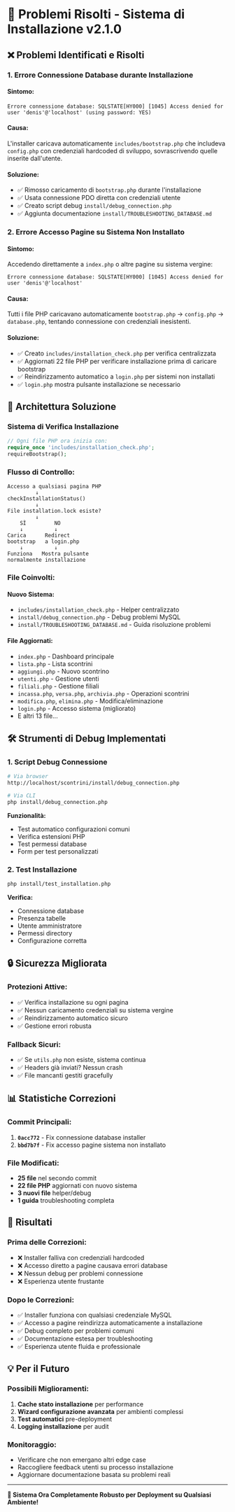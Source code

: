 # 🎯 Problemi Risolti - Sistema di Installazione v2.1.0

## ❌ Problemi Identificati e Risolti

### 1. **Errore Connessione Database durante Installazione**

#### Sintomo:
```
Errore connessione database: SQLSTATE[HY000] [1045] Access denied for user 'denis'@'localhost' (using password: YES)
```

#### Causa:
L'installer caricava automaticamente `includes/bootstrap.php` che includeva `config.php` con credenziali hardcoded di sviluppo, sovrascrivendo quelle inserite dall'utente.

#### Soluzione:
- ✅ Rimosso caricamento di `bootstrap.php` durante l'installazione
- ✅ Usata connessione PDO diretta con credenziali utente
- ✅ Creato script debug `install/debug_connection.php`
- ✅ Aggiunta documentazione `install/TROUBLESHOOTING_DATABASE.md`

### 2. **Errore Accesso Pagine su Sistema Non Installato**

#### Sintomo:
Accedendo direttamente a `index.php` o altre pagine su sistema vergine:
```
Errore connessione database: SQLSTATE[HY000] [1045] Access denied for user 'denis'@'localhost'
```

#### Causa:
Tutti i file PHP caricavano automaticamente `bootstrap.php` → `config.php` → `database.php`, tentando connessione con credenziali inesistenti.

#### Soluzione:
- ✅ Creato `includes/installation_check.php` per verifica centralizzata
- ✅ Aggiornati 22 file PHP per verificare installazione prima di caricare bootstrap
- ✅ Reindirizzamento automatico a `login.php` per sistemi non installati
- ✅ `login.php` mostra pulsante installazione se necessario

## 🔧 Architettura Soluzione

### Sistema di Verifica Installazione

```php
// Ogni file PHP ora inizia con:
require_once 'includes/installation_check.php';
requireBootstrap();
```

### Flusso di Controllo:

```
Accesso a qualsiasi pagina PHP
         ↓
checkInstallationStatus()
         ↓
File installation.lock esiste?
         ↓
    SÌ         NO
    ↓          ↓
Carica      Redirect
bootstrap   a login.php
    ↓          ↓
Funziona   Mostra pulsante
normalmente installazione
```

### File Coinvolti:

#### Nuovo Sistema:
- `includes/installation_check.php` - Helper centralizzato
- `install/debug_connection.php` - Debug problemi MySQL
- `install/TROUBLESHOOTING_DATABASE.md` - Guida risoluzione problemi

#### File Aggiornati:
- `index.php` - Dashboard principale
- `lista.php` - Lista scontrini
- `aggiungi.php` - Nuovo scontrino
- `utenti.php` - Gestione utenti
- `filiali.php` - Gestione filiali
- `incassa.php`, `versa.php`, `archivia.php` - Operazioni scontrini
- `modifica.php`, `elimina.php` - Modifica/eliminazione
- `login.php` - Accesso sistema (migliorato)
- E altri 13 file...

## 🛠️ Strumenti di Debug Implementati

### 1. Script Debug Connessione
```bash
# Via browser
http://localhost/scontrini/install/debug_connection.php

# Via CLI  
php install/debug_connection.php
```

**Funzionalità:**
- Test automatico configurazioni comuni
- Verifica estensioni PHP
- Test permessi database
- Form per test personalizzati

### 2. Test Installazione
```bash
php install/test_installation.php
```

**Verifica:**
- Connessione database
- Presenza tabelle
- Utente amministratore
- Permessi directory
- Configurazione corretta

## 🔒 Sicurezza Migliorata

### Protezioni Attive:
- ✅ Verifica installazione su ogni pagina
- ✅ Nessun caricamento credenziali su sistema vergine
- ✅ Reindirizzamento automatico sicuro
- ✅ Gestione errori robusta

### Fallback Sicuri:
- ✅ Se `utils.php` non esiste, sistema continua
- ✅ Headers già inviati? Nessun crash
- ✅ File mancanti gestiti gracefully

## 📊 Statistiche Correzioni

### Commit Principali:
1. **`0acc772`** - Fix connessione database installer
2. **`bbd7b7f`** - Fix accesso pagine sistema non installato

### File Modificati:
- **25 file** nel secondo commit
- **22 file PHP** aggiornati con nuovo sistema
- **3 nuovi file** helper/debug
- **1 guida** troubleshooting completa

## 🎯 Risultati

### Prima delle Correzioni:
- ❌ Installer falliva con credenziali hardcoded
- ❌ Accesso diretto a pagine causava errori database
- ❌ Nessun debug per problemi connessione
- ❌ Esperienza utente frustante

### Dopo le Correzioni:
- ✅ Installer funziona con qualsiasi credenziale MySQL
- ✅ Accesso a pagine reindirizza automaticamente a installazione
- ✅ Debug completo per problemi comuni
- ✅ Documentazione estesa per troubleshooting
- ✅ Esperienza utente fluida e professionale

## 💡 Per il Futuro

### Possibili Miglioramenti:
1. **Cache stato installazione** per performance
2. **Wizard configurazione avanzata** per ambienti complessi  
3. **Test automatici** pre-deployment
4. **Logging installazione** per audit

### Monitoraggio:
- Verificare che non emergano altri edge case
- Raccogliere feedback utenti su processo installazione
- Aggiornare documentazione basata su problemi reali

---

**🎉 Sistema Ora Completamente Robusto per Deployment su Qualsiasi Ambiente!**